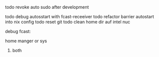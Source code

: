 


todo revoke auto sudo after development




todo debug autosstart with fcast-receeiver
todo refactor barrier autostart into nix config
todo reset git 
todo clean home dir auf intel nuc


debug fcast:

home manger or sys 
1. both

 